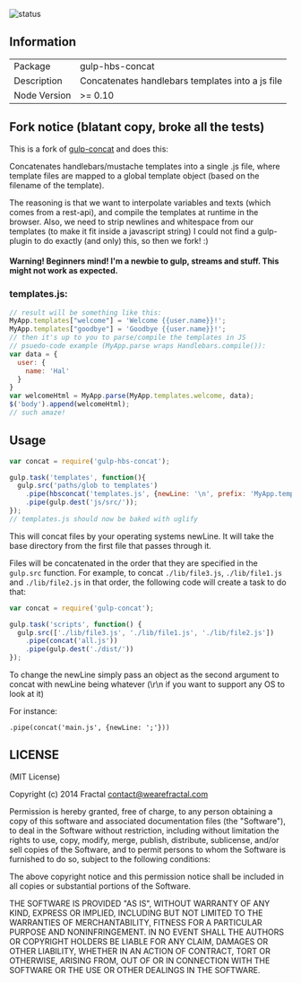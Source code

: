 ![status](https://secure.travis-ci.org/nilsel/gulp-hbs-concat.png?branch=master)

## Information

<table>
<tr>
<td>Package</td><td>gulp-hbs-concat</td>
</tr>
<tr>
<td>Description</td>
<td>Concatenates handlebars templates into a js file</td>
</tr>
<tr>
<td>Node Version</td>
<td>>= 0.10</td>
</tr>
</table>

## Fork notice (blatant copy, broke all the tests)
This is a fork of [gulp-concat](https://github.com/wearefractal/gulp-concat) and does this:

Concatenates handlebars/mustache templates into a single .js file, where template files are mapped to a global template object (based on the filename of the template).

The reasoning is that we want to interpolate variables and texts (which comes from a rest-api), and compile the templates at runtime in the browser. Also, we need to strip newlines and whitespace from our templates (to make it fit inside a javascript string) I could not find a gulp-plugin to do exactly (and only) this, so then we fork! :)

#### Warning! Beginners mind! I'm a newbie to gulp, streams and stuff. This might not work as expected.

### templates.js:
```javascript
// result will be something like this:
MyApp.templates["welcome"] = 'Welcome {{user.name}}!';
MyApp.templates["goodbye"] = 'Goodbye {{user.name}}!';
// then it's up to you to parse/compile the templates in JS
// psuedo-code example (MyApp.parse wraps Handlebars.compile()):
var data = {
  user: {
    name: 'Hal'
  }
}
var welcomeHtml = MyApp.parse(MyApp.templates.welcome, data);
$('body').append(welcomeHtml);
// such amaze!
```

## Usage

```javascript
var concat = require('gulp-hbs-concat');

gulp.task('templates', function(){
  gulp.src('paths/glob to templates')
    .pipe(hbsconcat('templates.js', {newLine: '\n', prefix: 'MyApp.templates', postfix: ';'}))
    .pipe(gulp.dest('js/src/'));
});
// templates.js should now be baked with uglify
```

This will concat files by your operating systems newLine. It will take the base directory from the first file that passes through it.

Files will be concatenated in the order that they are specified in the `gulp.src` function. For example, to concat `./lib/file3.js`, `./lib/file1.js` and `./lib/file2.js` in that order, the following code will create a task to do that:

```javascript
var concat = require('gulp-concat');

gulp.task('scripts', function() {
  gulp.src(['./lib/file3.js', './lib/file1.js', './lib/file2.js'])
    .pipe(concat('all.js'))
    .pipe(gulp.dest('./dist/'))
});
```

To change the newLine simply pass an object as the second argument to concat with newLine being whatever (\r\n if you want to support any OS to look at it)

For instance:

```
.pipe(concat('main.js', {newLine: ';'}))
```


## LICENSE

(MIT License)

Copyright (c) 2014 Fractal <contact@wearefractal.com>

Permission is hereby granted, free of charge, to any person obtaining
a copy of this software and associated documentation files (the
"Software"), to deal in the Software without restriction, including
without limitation the rights to use, copy, modify, merge, publish,
distribute, sublicense, and/or sell copies of the Software, and to
permit persons to whom the Software is furnished to do so, subject to
the following conditions:

The above copyright notice and this permission notice shall be
included in all copies or substantial portions of the Software.

THE SOFTWARE IS PROVIDED "AS IS", WITHOUT WARRANTY OF ANY KIND,
EXPRESS OR IMPLIED, INCLUDING BUT NOT LIMITED TO THE WARRANTIES OF
MERCHANTABILITY, FITNESS FOR A PARTICULAR PURPOSE AND
NONINFRINGEMENT. IN NO EVENT SHALL THE AUTHORS OR COPYRIGHT HOLDERS BE
LIABLE FOR ANY CLAIM, DAMAGES OR OTHER LIABILITY, WHETHER IN AN ACTION
OF CONTRACT, TORT OR OTHERWISE, ARISING FROM, OUT OF OR IN CONNECTION
WITH THE SOFTWARE OR THE USE OR OTHER DEALINGS IN THE SOFTWARE.
